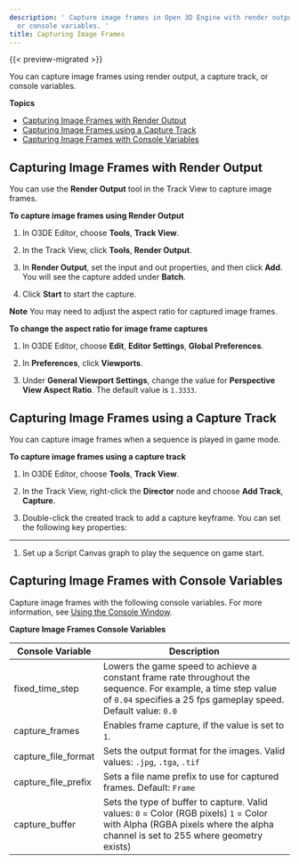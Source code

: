 ```yaml
---
description: ' Capture image frames in Open 3D Engine with render output, a capture track,
  or console variables. '
title: Capturing Image Frames
---
```


{{< preview-migrated >}}

You can capture image frames using render output, a capture track, or console variables.

**Topics**
+ [Capturing Image Frames with Render Output](#cinematics-image-capture-render-output)
+ [Capturing Image Frames using a Capture Track](#cinematics-image-capture-track)
+ [Capturing Image Frames with Console Variables](#cinematics-image-capture-cvar)

## Capturing Image Frames with Render Output 

You can use the **Render Output** tool in the Track View to capture image frames.

**To capture image frames using Render Output**

1. In O3DE Editor, choose **Tools**, **Track View**.

1. In the Track View, click **Tools**, **Render Output**.

1. In **Render Output**, set the input and out properties, and then click **Add**. You will see the capture added under **Batch**.

1. Click **Start** to start the capture.

**Note**
You may need to adjust the aspect ratio for captured image frames.

**To change the aspect ratio for image frame captures**

1. In O3DE Editor, choose **Edit**, **Editor Settings**, **Global Preferences**.

1. In **Preferences**, click **Viewports**.

1. Under **General Viewport Settings**, change the value for **Perspective View Aspect Ratio**. The default value is `1.3333`.

## Capturing Image Frames using a Capture Track 

You can capture image frames when a sequence is played in game mode.

**To capture image frames using a capture track**

1. In O3DE Editor, choose **Tools**, **Track View**.

1. In the Track View, right-click the **Director** node and choose **Add Track**, **Capture**.

1. Double-click the created track to add a capture keyframe. You can set the following key properties:
****


1. Set up a Script Canvas graph to play the sequence on game start.

## Capturing Image Frames with Console Variables 

Capture image frames with the following console variables. For more information, see [Using the Console Window](/docs/user-guide/editor/console.md).


**Capture Image Frames Console Variables**

| Console Variable | Description |
| --- | --- |
| fixed\_time\_step |  Lowers the game speed to achieve a constant frame rate throughout the sequence. For example, a time step value of `0.04` specifies a 25 fps gameplay speed. Default value: `0.0`  |
| capture\_frames |  Enables frame capture, if the value is set to `1`.  |
| capture\_file\_format |  Sets the output format for the images. Valid values: `.jpg`, `.tga`, `.tif`  |
| capture\_file\_prefix |  Sets a file name prefix to use for captured frames. Default: `Frame`  |
| capture\_buffer |  Sets the type of buffer to capture. Valid values:  `0` = Color (RGB pixels) `1` = Color with Alpha (RGBA pixels where the alpha channel is set to 255 where geometry exists)  |
